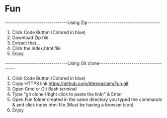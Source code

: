 # Fun
-------------------------------Using Zip------------------------------------

1. Click Code Button (Colored in blue)
2. Download Zip file
3. Extract that...
4. Click the index.html file
5. Enjoy

-------------------------------Using Git clone------------------------------------

1. Click Code Button (Colored in blue)
2. Copy HTTPS link https://github.com/Ateeqaslam/Fun.git
3. Open Cmd or Git Bash terminal
6. Type "git clone (Right click to paste the link)" & Enter
7. Open Fun folder created in the same directory you typed the commands & and click index.html file (Must be having a browser icon)
8. Enjoy
